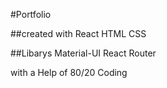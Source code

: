 #Portfolio

##created with
React
HTML
CSS

##Libarys
Material-UI
React Router

with a Help of 80/20 Coding